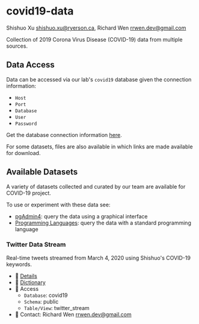 # covid19-data

Shishuo Xu shishuo.xu@ryerson.ca, Richard Wen rrwen.dev@gmail.com

Collection of 2019 Corona Virus Disease (COVID-19) data from multiple sources.

## Data Access

Data can be accessed via our lab's `covid19` database given the connection information: 

* `Host`
* `Port`
* `Database`
* `User`
* `Password`

Get the database connection information [here](ACCESS.md#covid19-database).

For some datasets, files are also available in which links are made available for download.

## Available Datasets

A variety of datasets collected and curated by our team are available for COVID-19 project. 

To use or experiment with these data see:

* [pgAdmin4](ACCESS.md#pgadmin4): query the data using a graphical interface
* [Programming Languages](ACCESS.md#programming-languages): query the data with a standard programming language

### Twitter Data Stream

Real-time tweets streamed from March 4, 2020 using Shishuo's COVID-19 keywords.

* :page_facing_up: [Details](twitter/README.md#twitter-data-stream)
* :notebook_with_decorative_cover: [Dictionary](twitter/dictionaries/twitter_stream_raw_dictionary.csv)
* :key: Access
    * `Database`: covid19
    * `Schema`: public
    * `Table/View`: twitter_stream
* :email: Contact: Richard Wen rrwen.dev@gmail.com
